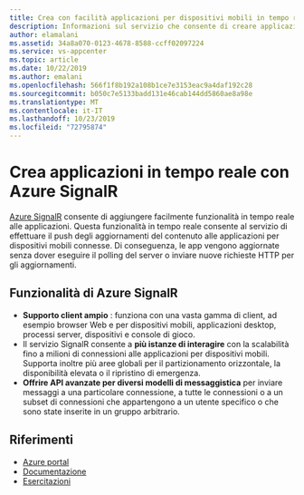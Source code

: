 ```yaml
---
title: Crea con facilità applicazioni per dispositivi mobili in tempo reale con Azure SignalR
description: Informazioni sul servizio che consente di creare applicazioni in tempo reale con Azure SignalR.
author: elamalani
ms.assetid: 34a8a070-0123-4678-8588-ccff02097224
ms.service: vs-appcenter
ms.topic: article
ms.date: 10/22/2019
ms.author: emalani
ms.openlocfilehash: 566f1f8b192a108b1ce7e3153eac9a4daf192c28
ms.sourcegitcommit: b050c7e5133badd131e46cab144dd5860ae8a98e
ms.translationtype: MT
ms.contentlocale: it-IT
ms.lasthandoff: 10/23/2019
ms.locfileid: "72795874"
---
```

# <a name="build-real-time-applications-with-azure-signalr"></a>Crea applicazioni in tempo reale con Azure SignalR

[Azure SignalR](https://azure.microsoft.com/services/signalr-service/) consente di aggiungere facilmente funzionalità in tempo reale alle applicazioni. Questa funzionalità in tempo reale consente al servizio di effettuare il push degli aggiornamenti del contenuto alle applicazioni per dispositivi mobili connesse. Di conseguenza, le app vengono aggiornate senza dover eseguire il polling del server o inviare nuove richieste HTTP per gli aggiornamenti.

## <a name="azure-signalr-features"></a>Funzionalità di Azure SignalR
- **Supporto client ampio** : funziona con una vasta gamma di client, ad esempio browser Web e per dispositivi mobili, applicazioni desktop, processi server, dispositivi e console di gioco.
- Il servizio SignalR consente a **più istanze di interagire** con la scalabilità fino a milioni di connessioni alle applicazioni per dispositivi mobili. Supporta inoltre più aree globali per il partizionamento orizzontale, la disponibilità elevata o il ripristino di emergenza.
- **Offrire API avanzate per diversi modelli di messaggistica** per inviare messaggi a una particolare connessione, a tutte le connessioni o a un subset di connessioni che appartengono a un utente specifico o che sono state inserite in un gruppo arbitrario.

## <a name="references"></a>Riferimenti
   - [Azure portal](https://portal.azure.com)
   - [Documentazione](/azure/azure-signalr/signalr-overview)
   - [Esercitazioni](/azure/azure-signalr/signalr-tutorial-authenticate-azure-functions)